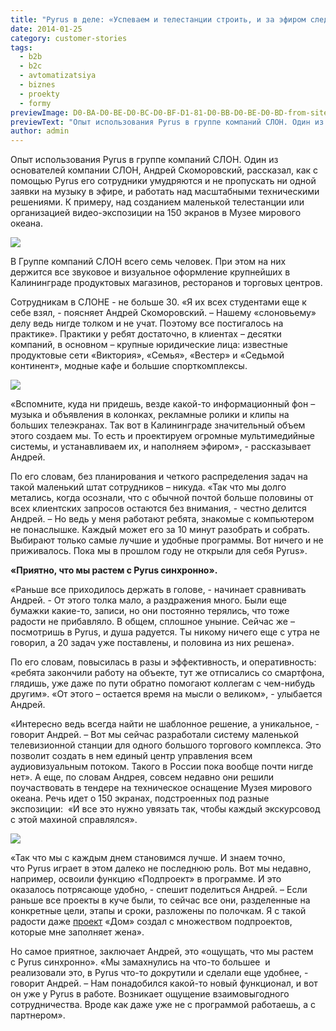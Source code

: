 ```yaml
---
title: "Pyrus в деле: «Успеваем и телестанции строить, и за эфиром следить»"
date: 2014-01-25
category: customer-stories
tags:
  - b2b
  - b2c
  - avtomatizatsiya
  - biznes
  - proekty
  - formy
previewImage: D0-BA-D0-BE-D0-BC-D0-BF-D1-81-D0-BB-D0-BE-D0-BD-from-site.jpg
previewText: "Опыт использования Pyrus в группе компаний СЛОН. Один из основателей компании СЛОН, Андрей Скоморовский, рассказал, как с помощью Pyrus его сотрудники умудряются и не пропускать ни одной заявки на музыку в эфире, и работать над масштабными техническими решениями. К примеру, над созданием маленькой телестанции или организацией видео-экспозиции на 150 экранов в Музее мирового океана."
author: admin
---
```

Опыт использования Pyrus в группе компаний СЛОН.  Один из основателей компании СЛОН, Андрей Скоморовский, рассказал, как с помощью Pyrus его сотрудники умудряются и не пропускать ни одной заявки на музыку в эфире, и работать над масштабными техническими решениями. К примеру, над созданием маленькой телестанции или организацией видео-экспозиции на 150 экранов в Музее мирового океана.

![](742d9246dcab-261x300.webp)

В Группе компаний СЛОН всего семь человек. При этом на них держится все звуковое и визуальное оформление крупнейших в Калининграде продуктовых магазинов, ресторанов и торговых центров.

Сотрудникам в СЛОНЕ - не больше 30. «Я их всех студентами еще к себе взял, - поясняет Андрей Скоморовский. – Нашему «слоновьему» делу ведь нигде толком и не учат. Поэтому все постигалось на практике». Практики у ребят достаточно, в клиентах – десятки компаний, в основном – крупные юридические лица: известные продуктовые сети «Виктория», «Семья», «Вестер» и «Седьмой континент», модные кафе и большие спорткомплексы.

![](D0-9A-D0-BE-D0-BC-D0-BF-D0-B0-D0-BD-D0-B8-D1-8F-D0-A1-D0-BB-D0-BE-D0-BD.webp)

«Вспомните, куда ни придешь, везде какой-то информационный фон – музыка и объявления в колонках, рекламные ролики и клипы на больших телеэкранах. Так вот в Калининграде значительный объем этого создаем мы. То есть и проектируем огромные мультимедийные системы, и устанавливаем их, и наполняем эфиром», - рассказывает Андрей.

По его словам, без планирования и четкого распределения задач на такой маленький штат сотрудников – никуда. «Так что мы долго метались, когда осознали, что с обычной почтой больше половины от всех клиентских запросов остаются без внимания, - честно делится Андрей. – Но ведь у меня работают ребята, знакомые с компьютером не понаслышке. Каждый может его за 10 минут разобрать и собрать. Выбирают только самые лучшие и удобные программы. Вот ничего и не приживалось. Пока мы в прошлом году не открыли для себя Pyrus».

**«Приятно, что мы растем с Pyrus синхронно».**

«Раньше все приходилось держать в голове, - начинает сравнивать Андрей. - От этого толка мало, а раздражения много. Были еще бумажки какие-то, записи, но они постоянно терялись, что тоже радости не прибавляло. В общем, сплошное уныние. Сейчас же – посмотришь в Pyrus, и душа радуется. Ты никому ничего еще с утра не говорил, а 20 задач уже поставлены, и половина из них решена».

По его словам, повысилась в разы и эффективность, и оперативность: «ребята закончили работу на объекте, тут же отписались со смартфона, глядишь, уже даже по пути обратно помогают коллегам с чем-нибудь другим». «От этого – остается время на мысли о великом», - улыбается Андрей.

«Интересно ведь всегда найти не шаблонное решение, а уникальное, - говорит Андрей. – Вот мы сейчас разработали систему маленькой телевизионной станции для одного большого торгового комплекса. Это позволит создать в нем единый центр управления всем аудиовизуальным потоком. Такого в России пока вообще почти нигде нет». А еще, по словам Андрея, совсем недавно они решили поучаствовать в тендере на техническое оснащение Музея мирового океана. Речь идет о 150 экранах, подстроенных под разные экспозиции:  «И все это нужно увязать так, чтобы каждый экскурсовод с этой махиной справлялся».

![](D0-BA-D0-BE-D0-BC-D0-BF-D1-81-D0-BB-D0-BE-D0-BD.webp)

«Так что мы с каждым днем становимся лучше. И знаем точно, что Pyrus играет в этом далеко не последнюю роль. Вот мы недавно, например, освоили функцию «Подпроект» в программе. И это оказалось потрясающе удобно, - спешит поделиться Андрей. – Если раньше все проекты в куче были, то сейчас все они, разделенные на конкретные цели, этапы и сроки, разложены по полочкам. Я с такой радости даже [проект](https://pyrus.com/ru/blog/proekty-v-pyrus) «Дом» создал с множеством подпроектов, которые мне заполняет жена».

Но самое приятное, заключает Андрей, это «ощущать, что мы растем с Pyrus синхронно». «Мы замахнулись на что-то большее  и реализовали это, в Pyrus что-то докрутили и сделали еще удобнее, - говорит Андрей. – Нам понадобился какой-то новый функционал, и вот он уже у Pyrus в работе. Возникает ощущение взаимовыгодного сотрудничества. Вроде как даже уже не с программой работаешь, а с партнером».
